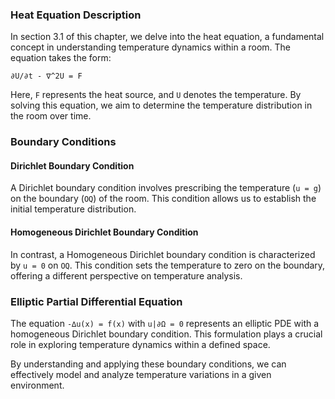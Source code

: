 ### Heat Equation Description

In section 3.1 of this chapter, we delve into the heat equation, a fundamental concept in understanding temperature dynamics within a room. The equation takes the form:

```
∂U/∂t - ∇^2U = F
```

Here, `F` represents the heat source, and `U` denotes the temperature. By solving this equation, we aim to determine the temperature distribution in the room over time.

### Boundary Conditions

#### Dirichlet Boundary Condition

A Dirichlet boundary condition involves prescribing the temperature (`u = g`) on the boundary (`OQ`) of the room. This condition allows us to establish the initial temperature distribution.

#### Homogeneous Dirichlet Boundary Condition

In contrast, a Homogeneous Dirichlet boundary condition is characterized by `u = 0` on `OQ`. This condition sets the temperature to zero on the boundary, offering a different perspective on temperature analysis.

### Elliptic Partial Differential Equation

The equation `-∆u(x) = f(x)` with `u|∂Ω = 0` represents an elliptic PDE with a homogeneous Dirichlet boundary condition. This formulation plays a crucial role in exploring temperature dynamics within a defined space.

By understanding and applying these boundary conditions, we can effectively model and analyze temperature variations in a given environment.